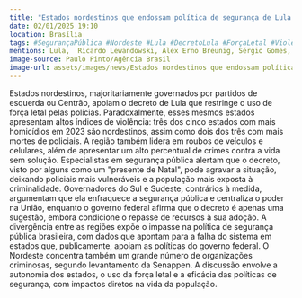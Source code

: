 ```yaml
---
title: "Estados nordestinos que endossam política de segurança de Lula lideram em violência"
date: 02/01/2025 19:10
location: Brasília
tags: #SegurançaPública #Nordeste #Lula #DecretoLula #ForçaLetal #Violência #Criminalidade #PolíticaDeSegurança #Governadores #Brasil #abc360noticias
mentions: Lula,  Ricardo Lewandowski, Alex Erno Breunig, Sérgio Gomes, Fátima Bezerra, Paulo Dantas, Jerônimo Rodrigues, Elmano de Freitas, Carlos Brandão, Rafael Fonteles, Raquel Lyra, João Azevedo, Fábio Mitidieri,  Comando Vermelho (CV), Primeiro Comando da Capital (PCC),  Senappen,  Consórcio Nordeste,  Ministério da Justiça e Segurança Pública (MJSP),  Fórum Brasileiro de Segurança Pública (FBSP), Bahia, Pernambuco, Ceará,  São Paulo, Rio de Janeiro,  Mapa da Segurança Pública, Anuário Brasileiro da Segurança Pública.
image-source: Paulo Pinto/Agência Brasil
image-url: assets/images/news/Estados nordestinos que endossam política de segurança de Lula lideram em violência.jpg
---
```


Estados nordestinos, majoritariamente governados por partidos de esquerda ou Centrão, apoiam o decreto de Lula que restringe o uso de força letal pelas polícias.  Paradoxalmente, esses mesmos estados apresentam altos índices de violência: três dos cinco estados com mais homicídios em 2023 são nordestinos, assim como dois dos três com mais mortes de policiais.  A região também lidera em roubos de veículos e celulares, além de apresentar um alto percentual de crimes contra a vida sem solução.  Especialistas em segurança pública alertam que o decreto, visto por alguns como um "presente de Natal", pode agravar a situação, deixando policiais mais vulneráveis e a população mais exposta à criminalidade.  Governadores do Sul e Sudeste, contrários à medida, argumentam que ela enfraquece a segurança pública e centraliza o poder na União, enquanto o governo federal afirma que o decreto é apenas uma sugestão, embora condicione o repasse de recursos à sua adoção.  A divergência entre as regiões expõe o impasse na política de segurança pública brasileira, com dados que apontam para a falha do sistema em estados que, publicamente, apoiam as políticas do governo federal.  O Nordeste concentra também um grande número de organizações criminosas, segundo levantamento da Senappen.  A discussão envolve a autonomia dos estados, o uso da força letal e a eficácia das políticas de segurança, com impactos diretos na vida da população.
